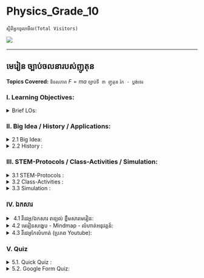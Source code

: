 # Physics_Grade_10

`ស្ថិតិអ្នកចូលមើល(Total Visitors)`
<br>

![](https://komarev.com/ghpvc/?username=Physics-Grade-10&style=flat&color=blueviolet)

---
## មេរៀន ច្បាប់ចលនារបស់ញូតុន
**Topics Covered:** `និចលភាព` $F = ma$ `ច្បាប់ទី ៣ ញូតុន` `រ៉ក - ប្លង់ទេរ` 
<br>

### I. Learning Objectives: 

<details>
  <summary> Brief LOs:</summary>
  <br/>

<!--START_SECTION:activity-->

- Understand Newton's first law of motion and its implications
- Explain Newton's second law of motion and apply it to calculate force, mass, and acceleration
- Comprehend Newton's third law of motion and analyze action-reaction pairs
- Apply Newton's laws to real-world scenarios and practical applications
- Develop problem-solving skills using Newton's laws of motion

  
<!--END_SECTION:activity-->
</details> 

### II. Big Idea / History / Applications: 

<details>
  <summary> 2.1 Big Idea:</summary>
  <br/>

<!--START_SECTION:activity-->

#### Big Ideas of Newton’s Laws of Motion:  
Newton’s Laws of Motion revolutionized the way we understand the physical world, providing a framework for almost everything in mechanics—from the motion of planets to why a soccer ball rolls across the field. These laws unlock the secrets behind movement, forces, and interactions, forming the foundation of physics. 

######  First Law (Law of Inertia):  
Imagine pushing a shopping cart—without a push, it stays still. Newton’s first law explains that objects resist changes to their state of motion. This law reveals why things don't just move on their own: an object at rest stays at rest, and an object in motion stays in motion unless acted upon by an outside force. It's like a hidden rule that governs all movement around us, from a parked car to a drifting skateboard.

######  Second Law ($F = ma$): 
Ever wonder why heavier objects are harder to push? Newton’s second law explains how force and mass interact. The acceleration of an object depends on how much force you apply and the object’s mass. This law is why race cars are light—they can speed up quickly because they don't have much mass to push against the force.

######  Third Law (Action-Reaction): 
If you've ever jumped off a boat and watched it drift away, you’ve experienced Newton’s third law: For every action, there’s an equal and opposite reaction. This law governs everything from rocket launches to how fish swim. It's the hidden dance of forces that balance our world.

####  The Story Behind Newton’s Discovery:  
Newton’s genius didn’t arrive in a flash—it was built upon centuries of curiosity. The ancient Greeks believed that heavy objects fall faster than light ones, a view that would remain unchallenged for centuries. In the late 16th century, Galileo Galilei turned this idea upside down by showing that all objects fall at the same rate in a vacuum, regardless of weight. Galileo’s experiments laid the groundwork, but it was Isaac Newton who connected the dots.

In the mid-1600s, Newton famously wondered about gravity after watching an apple fall from a tree (though whether that exact moment sparked the revelation is debated!). This led him to think about the forces that govern all motion, from falling apples to the orbits of planets. Newton built upon Galileo’s discoveries, combining them with his own insights into force and acceleration to create the laws of motion. These laws became the bedrock of classical physics, transforming our understanding of the universe.

####  Why It Matters:  
Newton’s laws explain nearly everything we experience in daily life—whether it's the way we walk, ride a bike, or even launch a spacecraft. They make the world less mysterious and more amazing. Understanding these laws gives us the power to explore the universe, build incredible machines, and improve our lives. These ideas shaped the modern world, and appreciating them is like holding the key to understanding how everything around you works.
 
<!--END_SECTION:activity-->
</details> 
<details>
  <br/>
<summary>  2.2 History :</summary>
<!--START_SECTION:activity-->
  
  - [ប្រវត្តិលោកកាលីឡេ](https://www.youtube.com/watch?v=-Zqj7S7OH9w)   
  - [ប្រវត្តិលោកញូតុន](https://www.youtube.com/watch?v=Q6kCi_Bvlv4)
  
<!--END_SECTION:activity-->
</details>



### III. STEM-Protocols / Class-Activities / Simulation: 

<details>
  <summary> 3.1 STEM-Protocols :</summary>
  <br/>

<!--START_SECTION:activity-->
  - [Lab-1]()
  - [Lab-2]()
  - [Lab-3-Vernier](https://www.youtube.com/watch?v=fVLNpOGBn3w)  
<!--END_SECTION:activity-->
</details> 
<details>
  <summary> 3.2 Class-Activities :</summary>
  <br/>

<!--START_SECTION:activity-->
  - [inertia]()
  - [Newtow Second law]()
  - [Water Rocket]()  
<!--END_SECTION:activity-->
</details> 
<details>
  <summary> 3.3 Simulation :</summary>
  <br/>

<!--START_SECTION:activity-->
  - [PhET-Forces and Motion](https://phet.colorado.edu/en/simulations/forces-and-motion-basics)
  - [Ramp Pulley](https://ophysics.com/f3.html)
  
<!--END_SECTION:activity-->
</details> 


### IV. ឯកសារ
<details>
  <summary>​​​​​​​ 4.1 វីដេអូ/ឯកសារ ពន្យល់ ខ្លឹមសារមេរៀន:</summary>
  <br/>

<!--START_SECTION:activity-->

  - ពន្យល់ជាភាសាខ្មែរ [🎬 NGS-Part-1](https://www.youtube.com/watch?v=RUvVr5pjFdQ&list=PLJaM0qi-Pbjv6Ya3RKZpb2W-z1JvCTWmO&index=4) ; [🎬 NGS - End](https://www.youtube.com/watch?v=S3gyrsKXzQ4&list=PLJaM0qi-Pbjv6Ya3RKZpb2W-z1JvCTWmO&index=5)
  - ពន្យល់ជាភាសាអង់គ្លេស [🎬 Dave Explain - 1](https://www.youtube.com/watch?v=1XSyyjcEHo0) ;  [🎬 Dave Explain - 2](https://www.youtube.com/watch?v=xzA6IBWUEDE) ;  [🎬 Dave Explain - 3](https://www.youtube.com/watch?v=y61_VPKH2B4)
  - ពន្យល់ជាភាសាអង់គ្លេស​ [Crash Course-Newton'sLaws of Motion](https://www.youtube.com/watch?v=kKKM8Y-u7ds)
  - ឯកសារជាភាសាអង់គ្លេស​ [Openstax-Newton's Law of Motion](https://openstax.org/books/physics/pages/4-introduction)

<!--END_SECTION:activity-->
</details> 

<details>
  <summary>4.2 មេរៀនសង្ខេប - Mindmap - លំហាត់អនុវត្តន៍:</summary>
  <br/>

<!--START_SECTION:activity-->

  - [Mind-Map]()
  - [📚 T.Physics Summary]() 
  - [📚 Lesson Practice Exercises]()

<!--END_SECTION:activity-->
</details> 
<details>
  <summary> 4.3 វីដេអូកែលំហាត់ (ប្រភព Youtube): </summary>
  <br/>

<!--START_SECTION:activity-->

  - [Ex-1]()
  - [Ex-2]()
  - [Ex-3]()
  - [Ex-4]()
  - [Ex-5]()
  
<!--END_SECTION:activity-->
</details> 
      
### V. Quiz

<details>
  <br/>
<summary>  5.1. Quick Quiz :</summary>
<!--START_SECTION:activity-->


![alt text](https://github.com/Tulamechatronics/Physics_Grade_10/blob/main/Folder/sample-quiz-animation.gif)
  
<!--END_SECTION:activity-->
</details>
<details>
  <br/>
<summary>  5.2. Google Form Quiz:</summary>
<!--START_SECTION:activity-->
 
  -[Quiz Newton Law of Motion]()  
  
<!--END_SECTION:activity-->
</details>

<br>
<br>
  
